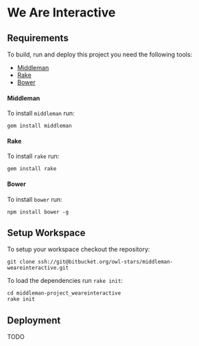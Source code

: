 # We Are Interactive

## Requirements

To build, run and deploy this project you need the following tools:

* [Middleman](http://middlemanapp.com)
* [Rake](http://rake.rubyforge.org/)
* [Bower](http://twitter.github.com/bower/)

#### Middleman

To install `middleman` run:

```
gem install middleman
```

#### Rake

To install `rake` run:

```
gem install rake
```

#### Bower

To install `bower` run:

```
npm install bower -g
```

## Setup Workspace

To setup your workspace checkout the repository:

```
git clone ssh://git@bitbucket.org/owl-stars/middleman-weareinteractive.git
```

To load the dependencies run `rake init`:

```
cd middleman-project_weareinteractive
rake init
```

## Deployment

TODO